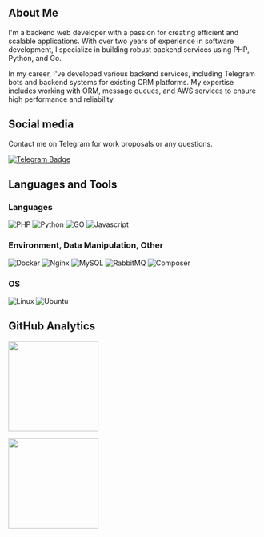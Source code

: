 ## About Me
I'm a backend web developer with a passion for creating efficient and scalable applications. With over two years of experience in software development, I specialize in building robust backend services using PHP, Python, and Go.

In my career, I've developed various backend services, including Telegram bots and backend systems for existing CRM platforms. My expertise includes working with ORM, message queues, and AWS services to ensure high performance and reliability.

## Social media
Contact me on Telegram for work proposals or any questions.

[![Telegram Badge](https://img.shields.io/badge/Telegram-blue?style=for-the-badge&logo=telegram&logoColor=white)](https://t.me/YaroslavOgnevoy)

## Languages and Tools

### Languages

![PHP](https://img.shields.io/badge/PHP-777BB4?style=for-the-badge&logo=php&logoColor=white)
![Python](https://img.shields.io/badge/Python-FFD43B?style=for-the-badge&logo=python&logoColor=blue)
![GO](https://img.shields.io/badge/Go-00ADD8?style=for-the-badge&logo=go&logoColor=white)
![Javascript](https://img.shields.io/badge/JavaScript-323330?style=for-the-badge&logo=javascript&logoColor=F7DF1E)

### Environment, Data Manipulation, Other

![Docker](https://img.shields.io/badge/Docker-2CA5E0?style=for-the-badge&logo=docker&logoColor=white)
![Nginx](https://img.shields.io/badge/Nginx-009639?style=for-the-badge&logo=nginx&logoColor=white)
![MySQL](https://img.shields.io/badge/MySQL-005C84?style=for-the-badge&logo=mysql&logoColor=white)
![RabbitMQ](https://img.shields.io/badge/rabbitmq-%23FF6600.svg?&style=for-the-badge&logo=rabbitmq&logoColor=white)
![Composer](https://img.shields.io/badge/Composer-885630?style=for-the-badge&logo=Composer&logoColor=white)

### OS

![Linux](https://img.shields.io/badge/Linux-FCC624?style=for-the-badge&logo=linux&logoColor=black)
![Ubuntu](https://img.shields.io/badge/Ubuntu-E95420?style=for-the-badge&logo=ubuntu&logoColor=white)

## GitHub Analytics

<p>
  <img height="180em" src="https://github-readme-streak-stats.herokuapp.com/?user=ognevoydev&theme=dark&hide_border=true"/>
</p>

<p>
  <img height="180em" src="https://github-readme-stats-eight-theta.vercel.app/api?username=ognevoydev&show_icons=true&theme=dark&include_all_commits=true&count_private=true&hide_border=true"/>
</p>
